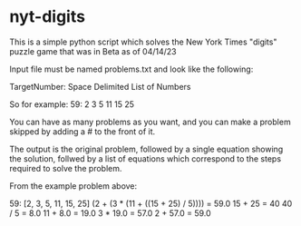 # nyt-digits

This is a simple python script which solves the New York Times "digits" puzzle game that was in Beta as of 04/14/23

Input file must be named problems.txt and look like the following:

TargetNumber: Space Delimited List of Numbers

So for example:
59: 2 3 5 11 15 25

You can have as many problems as you want, and you can make a problem skipped by adding a # to the front of it.

The output is the original problem, followed by a single equation showing the solution, follwed by a list of equations which correspond to the steps required to solve the problem.

From the example problem above:

59: [2, 3, 5, 11, 15, 25]
(2 + (3 * (11 + ((15 + 25) / 5)))) = 59.0
15 + 25 = 40
40 / 5 = 8.0
11 + 8.0 = 19.0
3 * 19.0 = 57.0
2 + 57.0 = 59.0
